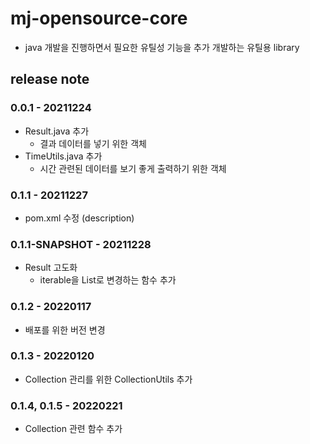# mj-opensource-core
 - java 개발을 진행하면서 필요한 유틸성 기능을 추가 개발하는 유틸용 library


## release note
### 0.0.1 - 20211224
 + Result.java 추가
   - 결과 데이터를 넣기 위한 객체
 + TimeUtils.java 추가
   - 시간 관련된 데이터를 보기 좋게 출력하기 위한 객체 

### 0.1.1 - 20211227
 + pom.xml 수정 (description)

### 0.1.1-SNAPSHOT - 20211228
 + Result 고도화
   - iterable을 List로 변경하는 함수 추가

### 0.1.2 - 20220117
+ 배포를 위한 버전 변경

### 0.1.3 - 20220120
+ Collection 관리를 위한 CollectionUtils 추가 

### 0.1.4, 0.1.5 - 20220221
+ Collection 관련 함수 추가 